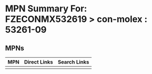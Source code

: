



# MPN Summary For: FZECONMX532619 > con-molex : 53261-09

## MPNs
  

|MPN|Direct Links|Search Links|
| :--- | :--- | :--- |
||||
